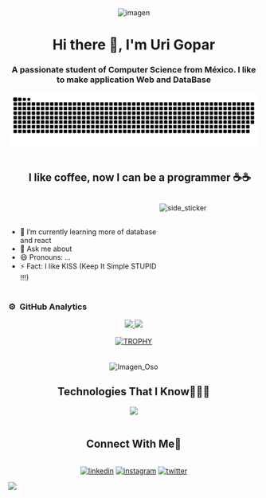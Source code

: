 <div id="header" align="center">
     <img src="https://wallpapercave.com/wp/jgbFbWR.jpg" alt="imagen" align="center" width="800" height="200">
    <h1 align="center">Hi there 👋, I'm Uri Gopar</h1>
    <h3 align="center">A passionate student of Computer Science from México. I like to make application Web and DataBase</h3>
</div>
<div>
<p align="center">
  <img  src="https://raw.githubusercontent.com/Elanza-48/Elanza-48/main/resources/img/github-contribution-grid-snake.svg"
    alt="example" />
</p>
</div>

<div id="user-content-toc">
  <ul align="center">
    <h2 style="display: inline-block">I like coffee, now I can be a programmer ☕☕ </h2>
  </ul>
</div>
<!--animacion de distancia entre puntos -->
<img align="right" width=200px height=200px alt="side_sticker" src="https://media.giphy.com/media/TEnXkcsHrP4YedChhA/giphy.gif" />
<br><br>

- 🌱 I’m currently learning more of database and react
- 💬 Ask me about 
- 😄 Pronouns: ...
- ⚡ Fact: I like KISS (Keep It Simple STUPID !!!) 
<br><br>


### ⚙️ &nbsp;GitHub Analytics
<p align="center">
<a href="https://github.com/UriGOPAR">
  <img height="180em" src="https://github-readme-stats-eight-theta.vercel.app/api?username=UriGOPAR&show_icons=true&theme=algolia&include_all_commits=true&count_private=true"/>
  <img height="180em" src="https://github-readme-stats-eight-theta.vercel.app/api/top-langs/?username=UriGOPAR&layout=compact&langs_count=8&theme=algolia"/>
</a>
</p>



<!--- trophy (start) -->
<div align=center>
  <a href="https://github.com/ryo-ma/github-profile-trophy" title="Go to Source">
      <img align="center" width=84% src="https://github-profile-trophy.vercel.app/?username=UriGOPAR&theme=radical&row=1&column=7&margin-h=15&margin-w=5&no-bg=true" alt="TROPHY" />
    </a>
</div>
<br></br>

<!--OSO CON COMPU-->
<div align=center>
<img  width=300px alt="Imagen_Oso" src="https://c.tenor.com/GN73MKBawZYAAAAi/busy-cute.gif" />
</div>
<!--FIN-->

<!--h1 without bottom border-->
<div align="center">
    <h2>Technologies That I Know👨🏻‍💻</h2>
</div>
<!--tech stack icons-->
<p align="center">
  <a href="https://skillicons.dev">
    <img src="https://skillicons.dev/icons?i=cpp,css,discord,express,figma,github,html,java,js,mysql,nodejs,py,vscode,ps,php,androidstudio,git,gradle,kotlin,linux,mongodb,postman,unity&perline=14" />
  </a>
</p>


<!-- Connect with me -->
<!--h2 without bottom border-->
<div align="center">
    <h2 style="display: inline-block">Connect With Me🤝</h2>
</div>

<!--icons and links-->
<p align="center">
<a href="https://www.linkedin.com/in/uri-gopar/" target="blank"><img align="center" src="https://skillicons.dev/icons?i=linkedin&perline=14" alt="linkedin" height="50" width="50" /></a>
<a href="https://www.instagram.com/uri_gopar/" target="blank"><img align="center" src="https://skillicons.dev/icons?i=instagram&perline=14" alt="instagram" height="50" width="50" /></a>
<a href="https://www.facebook.com/uri.gopar/" target="blank"><img align="center" src="https://raw.githubusercontent.com/rahuldkjain/github-profile-readme-generator/master/src/images/icons/Social/facebook.svg" alt="twitter" height="50" width="50" /></a> 

</p>

<!--horizontal divider(gradiant)-->
<img src="https://user-images.githubusercontent.com/73097560/115834477-dbab4500-a447-11eb-908a-139a6edaec5c.gif">


